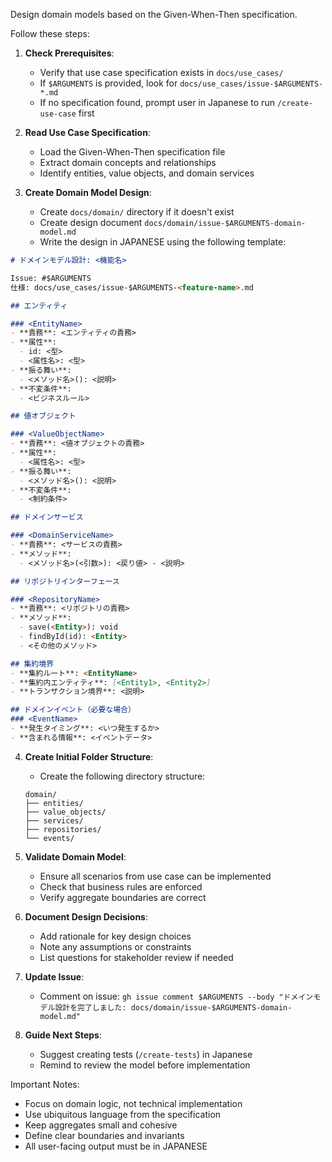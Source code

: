Design domain models based on the Given-When-Then specification.

Follow these steps:

1. **Check Prerequisites**:
   - Verify that use case specification exists in `docs/use_cases/`
   - If `$ARGUMENTS` is provided, look for `docs/use_cases/issue-$ARGUMENTS-*.md`
   - If no specification found, prompt user in Japanese to run `/create-use-case` first

2. **Read Use Case Specification**:
   - Load the Given-When-Then specification file
   - Extract domain concepts and relationships
   - Identify entities, value objects, and domain services

3. **Create Domain Model Design**:
   - Create `docs/domain/` directory if it doesn't exist
   - Create design document `docs/domain/issue-$ARGUMENTS-domain-model.md`
   - Write the design in JAPANESE using the following template:

```markdown
# ドメインモデル設計: <機能名>

Issue: #$ARGUMENTS
仕様: docs/use_cases/issue-$ARGUMENTS-<feature-name>.md

## エンティティ

### <EntityName>
- **責務**: <エンティティの責務>
- **属性**:
  - id: <型>
  - <属性名>: <型>
- **振る舞い**:
  - <メソッド名>(): <説明>
- **不変条件**:
  - <ビジネスルール>

## 値オブジェクト

### <ValueObjectName>
- **責務**: <値オブジェクトの責務>
- **属性**:
  - <属性名>: <型>
- **振る舞い**:
  - <メソッド名>(): <説明>
- **不変条件**:
  - <制約条件>

## ドメインサービス

### <DomainServiceName>
- **責務**: <サービスの責務>
- **メソッド**:
  - <メソッド名>(<引数>): <戻り値> - <説明>

## リポジトリインターフェース

### <RepositoryName>
- **責務**: <リポジトリの責務>
- **メソッド**:
  - save(<Entity>): void
  - findById(id): <Entity>
  - <その他のメソッド>

## 集約境界
- **集約ルート**: <EntityName>
- **集約内エンティティ**: [<Entity1>, <Entity2>]
- **トランザクション境界**: <説明>

## ドメインイベント（必要な場合）
### <EventName>
- **発生タイミング**: <いつ発生するか>
- **含まれる情報**: <イベントデータ>
```

4. **Create Initial Folder Structure**:
   - Create the following directory structure:
   ```
   domain/
   ├── entities/
   ├── value_objects/
   ├── services/
   ├── repositories/
   └── events/
   ```

5. **Validate Domain Model**:
   - Ensure all scenarios from use case can be implemented
   - Check that business rules are enforced
   - Verify aggregate boundaries are correct

6. **Document Design Decisions**:
   - Add rationale for key design choices
   - Note any assumptions or constraints
   - List questions for stakeholder review if needed

7. **Update Issue**:
   - Comment on issue: `gh issue comment $ARGUMENTS --body "ドメインモデル設計を完了しました: docs/domain/issue-$ARGUMENTS-domain-model.md"`

8. **Guide Next Steps**:
   - Suggest creating tests (`/create-tests`) in Japanese
   - Remind to review the model before implementation

Important Notes:
- Focus on domain logic, not technical implementation
- Use ubiquitous language from the specification
- Keep aggregates small and cohesive
- Define clear boundaries and invariants
- All user-facing output must be in JAPANESE